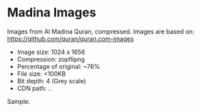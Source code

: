 # Madina Images
Images from Al Madina Quran, compressed.
Images are based on: https://github.com/quran/quran.com-images

- Image size: 1024 x 1656
- Compression: zopflipng
- Percentage of original: ~76%
- File size: <100KB
- Bit depth: 4 (Grey scale)
- CDN path: ..

Sample:

